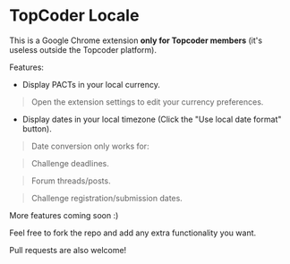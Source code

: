 # TopCoder Locale

This is a Google Chrome extension **only for Topcoder members** (it's useless outside the Topcoder platform).

Features:

* Display PACTs in your local currency.
> Open the extension settings to edit your currency preferences.

* Display dates in your local timezone (Click the "Use local date format" button).
> Date conversion only works for:

> Challenge deadlines.

> Forum threads/posts.

> Challenge registration/submission dates.


More features coming soon :)

Feel free to fork the repo and add any extra functionality you want.

Pull requests are also welcome!